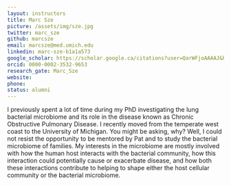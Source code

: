 ```yaml
---
layout: instructors
title: Marc Sze
picture: /assets/img/sze.jpg
twitter: marc_sze
github: marcsze
email: marcsze@med.umich.edu
linkedin: marc-sze-b1a1a573
google_scholar: https://scholar.google.ca/citations?user=QarWFjoAAAAJ&hl=en
orcid: 0000-0002-3532-9653
research_gate: Marc_Sze
website:
phone:
status: alumni
---
```


I previously spent a lot of time during my PhD investigating the lung bacterial microbiome and its role in the disease known as Chronic Obstructive Pulmonary Disease. I recently moved from the temperate west coast to the University of Michigan.  You might be asking, why? Well, I could not resist the opportunity to be mentored by Pat and to study the bacterial microbiome of families. My interests in the microbiome are mostly involved with how the human host interacts with the bacterial community, how this interaction could potentially cause or exacerbate disease, and how both these interactions contribute to helping to shape either the host cellular community or the bacterial microbiome.   
